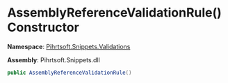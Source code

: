 # AssemblyReferenceValidationRule\(\) Constructor

**Namespace**: [Pihrtsoft.Snippets.Validations](../../README.md)

**Assembly**: Pihrtsoft\.Snippets\.dll

```csharp
public AssemblyReferenceValidationRule()
```

